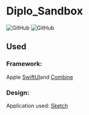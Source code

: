 # Diplo_Sandbox
![GitHub](https://img.shields.io/github/license/Minosgraphy/Diplo_Sandbox)
![GitHub](https://img.shields.io/badge/Platform-iOS-blue)

## Used

### Framework: 
Apple [SwiftUI](https://developer.apple.com/documentation/swiftui)and [Combine](https://developer.apple.com/documentation/combine)

### Design: 
Application used: [Sketch](https://www.sketch.com)
